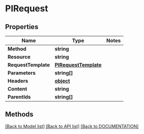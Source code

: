 # PIRequest

## Properties
Name | Type | Notes
------------ | ------------- | -------------
**Method** | **string**
**Resource** | **string**
**RequestTemplate** | **[**PIRequestTemplate**](../Model/PIRequestTemplate.md)**
**Parameters** | **string[]**
**Headers** | **[**object**](../Model/Object.md)**
**Content** | **string**
**ParentIds** | **string[]**

## Methods
[[Back to Model list]](../../DOCUMENTATION.md#documentation-for-models) [[Back to API list]](../../DOCUMENTATION.md#documentation-for-api-endpoints) [[Back to DOCUMENTATION]](../../DOCUMENTATION.md)
